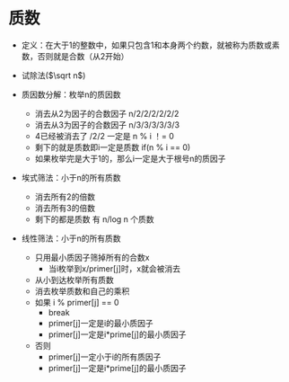 # 质数

- 定义：在大于1的整数中，如果只包含1和本身两个约数，就被称为质数或素数，否则就是合数（从2开始）

- 试除法($\sqrt n$)

- 质因数分解：枚举n的质因数
    - 消去从2为因子的合数因子 n/2/2/2/2/2/2
    - 消去从3为因子的合数因子 n/3/3/3/3/3/3
    - 4已经被消去了 /2/2 一定是 n % i ！= 0
    - 剩下的就是质数即i一定是质数 if(n % i == 0)
    - 如果枚举完是大于1的，那么i一定是大于根号n的质因子

- 埃式筛法：小于n的所有质数
   - 消去所有2的倍数
   - 消去所有3的倍数
   - 剩下的都是质数
   有 n/log n 个质数
- 线性筛法：小于n的所有质数

   - 只用最小质因子筛掉所有的合数x
     - 当i枚举到x/primer[j]时，x就会被消去
   - 从小到达枚举所有质数
   - 消去枚举质数和自己的乘积
   - 如果 i % primer[j] == 0
     - break
     - primer[j]一定是i的最小质因子
     - primer[j]一定是i*prime[j]的最小质因子
   - 否则
     - primer[j]一定小于i的所有质因子
     - primer[j]一定是i*prime[j]的最小质因子





